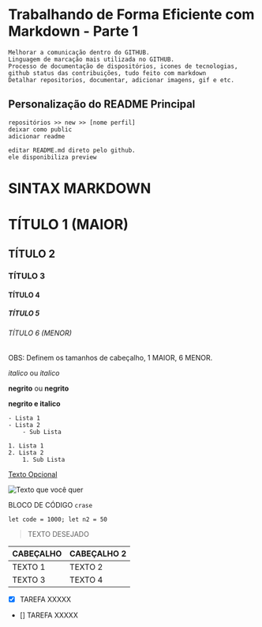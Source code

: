 # Trabalhando de Forma Eficiente com Markdown - Parte 1
    Melhorar a comunicação dentro do GITHUB.
    Linguagem de marcação mais utilizada no GITHUB.
    Processo de documentação de dispositórios, icones de tecnologias, github status das contribuições, tudo feito com markdown
    Detalhar repositorios, documentar, adicionar imagens, gif e etc.

## Personalização do README Principal
    repositórios >> new >> [nome perfil]
    deixar como public
    adicionar readme

    editar README.md direto pelo github.
    ele disponibiliza preview

# SINTAX MARKDOWN
<!-- CABEÇALHOS -->
# TÍTULO 1 (MAIOR)
## TÍTULO 2
### TÍTULO 3
#### TÍTULO 4
##### TÍTULO 5
###### TÍTULO 6 (MENOR)

OBS: Definem os tamanhos de cabeçalho, 1 MAIOR, 6 MENOR.
<!-- ITALICO -->
*italico* ou _italico_

<!-- NEGRITO -->
**negrito** ou __negrito__

__negrito e italico__

<!-- LISTA NÃO ORDENADA -->
    - Lista 1
    - Lista 2
        - Sub Lista

<!-- LISTA ORDENADA -->
    1. Lista 1
    2. Lista 2
        1. Sub Lista

<!-- TEXTO QUE DIRECIONA PARA IMG (blank automatico.) -->
[Texto Opcional](link)

<!-- IMAGEM -->
![Texto que você quer](link)

<!-- SINTAX -->

BLOCO DE CÓDIGO
`crase`

`let code = 1000;
let n2 = 50`

<!-- CITAÇÕES -->
> TEXTO DESEJADO

<!-- TABELAS -->
| CABEÇALHO | CABEÇALHO 2 |
|-----------|-------------|
| TEXTO 1   | TEXTO 2     |
| TEXTO 3   | TEXTO 4     |

<!-- CHECKOUT -->
 - [X] TAREFA XXXXX <br>
 - [] TAREFA XXXXX